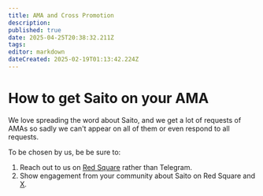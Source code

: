 ```yaml
---
title: AMA and Cross Promotion
description: 
published: true
date: 2025-04-25T20:38:32.211Z
tags: 
editor: markdown
dateCreated: 2025-02-19T01:13:42.224Z
---
```


# How to get Saito on your AMA

We love spreading the word about Saito, and we get a lot of requests of AMAs so sadly we can't appear on all of them or even respond to all requests.

To be chosen by us, be be sure to:

1. Reach out to us on [Red Square](saito.io/redsquare) rather than Telegram.
2. Show engagement from your community about Saito on Red Square and [X](https://x.com/SaitoOfficial).
